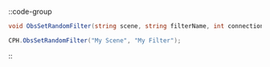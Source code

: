 ::code-group
  ```csharp [Method]
  void ObsSetRandomFilter(string scene, string filterName, int connection = 0);
  ```
  ```csharp [Example]
  CPH.ObsSetRandomFilter("My Scene", "My Filter");
  ```
::